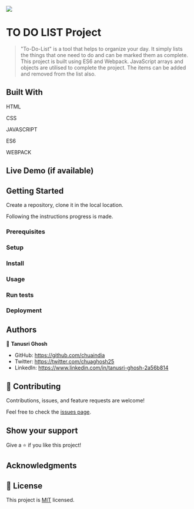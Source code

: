 ![](https://img.shields.io/badge/Microverse-blueviolet)

# TO DO LIST Project


> "To-Do-List" is a tool that helps to organize your day. It simply lists the things that one need to do and can be marked them as complete. This project is built using ES6 and Webpack. JavaScript arrays and objects are utilised to complete the project. The items can be added and removed from the list also.


## Built With

HTML

CSS

JAVASCRIPT

ES6

WEBPACK



## Live Demo (if available)




## Getting Started

Create a repository, clone it in the local location.

Following the instructions progress is made.

### Prerequisites

### Setup

### Install

### Usage

### Run tests

### Deployment



## Authors

👤 **Tanusri Ghosh**

- GitHub: https://github.com/chuaindia
- Twitter: https://twitter.com/chuaghosh25
- LinkedIn: https://www.linkedin.com/in/tanusri-ghosh-2a56b814

## 🤝 Contributing

Contributions, issues, and feature requests are welcome!

Feel free to check the [issues page](../../issues/).

## Show your support

Give a ⭐️ if you like this project!

## Acknowledgments


## 📝 License

This project is [MIT](./LICENSE) licensed.
